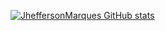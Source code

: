 [![JheffersonMarques GitHub stats](https://github-readme-stats.vercel.app/api?username=JheffersonMarques)](https://github.com/anuraghazra/github-readme-stats)
